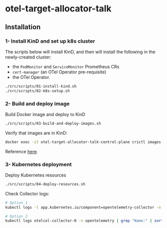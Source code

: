# otel-target-allocator-talk

## Installation

### 1- Install KinD and set up k8s cluster

The scripts below will install KinD, and then will install the following in the newly-created cluster:

* the `PodMonitor` and `ServiceMonitor` Prometheus CRs
* `cert-manager` (an OTel Operator pre-requisite)
* the OTel Operator.

```bash
./src/scripts/01-install-kind.sh
./src/scripts/02-k8s-setup.sh
```

### 2- Build and deploy image

Build Docker image and deploy to KinD

```bash
./src/scripts/03-build-and-deploy-images.sh
```

Verify that images are in KinD:

```bash
docker exec -it otel-target-allocator-talk-control-plane crictl images | grep target-allocator
```

Reference [here](https://kind.sigs.k8s.io/docs/user/quick-start/#loading-an-image-into-your-cluster).

### 3- Kubernetes deployment

Deploy Kubernetes resources

```bash
./src/scripts/04-deploy-resources.sh
```

Check Collector logs:

```bash
# Option 1
kubectl logs -l app.kubernetes.io/component=opentelemetry-collector -n opentelemetry --follow

# Option 2
kubectl logs otelcol-collector-0 -n opentelemetry | grep "Name:" | sort | uniq | xsel -b
```